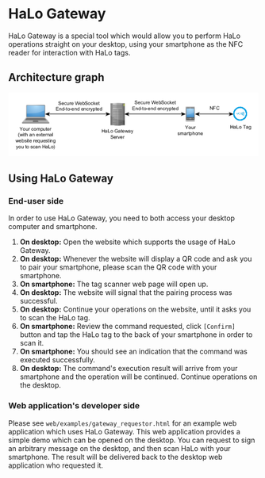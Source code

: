 # HaLo Gateway

HaLo Gateway is a special tool which would allow you to perform HaLo operations straight on your desktop,
using your smartphone as the NFC reader for interaction with HaLo tags.

## Architecture graph

![Graph: Using smartphone as the NFC scanner when doing HaLo operations on the desktop.](/docs/images/halo_gateway_graph.png)

## Using HaLo Gateway

### End-user side

In order to use HaLo Gateway, you need to both access your desktop computer and smartphone.

1. **On desktop:** Open the website which supports the usage of HaLo Gateway.
2. **On desktop:** Whenever the website will display a QR code and ask you to pair your smartphone, please scan the
   QR code with your smartphone.
3. **On smartphone:** The tag scanner web page will open up.
4. **On desktop:** The website will signal that the pairing process was successful.
5. **On desktop:** Continue your operations on the website, until it asks you to scan the HaLo tag.
6. **On smartphone:** Review the command requested, click `[Confirm]` button and tap the HaLo tag to the back
   of your smartphone in order to scan it.
7. **On smartphone:** You should see an indication that the command was executed successfully.
8. **On desktop:** The command's execution result will arrive from your smartphone and the operation will be
   continued. Continue operations on the desktop.

### Web application's developer side

Please see `web/examples/gateway_requestor.html` for an example web application which uses
HaLo Gateway. This web application provides a simple demo which can be opened on the desktop. You can
request to sign an arbitrary message on the desktop, and then scan HaLo with your smartphone.
The result will be delivered back to the desktop web application who requested it.
